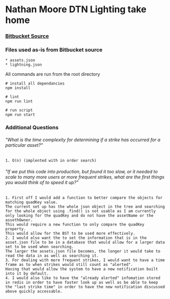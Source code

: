 # Nathan Moore DTN Lighting take home
 
### [Bitbucket Source](https://bitbucket.org/dtnse/lightning-alert/src/master/)

### Files used as-is from Bitbucket source
    * assets.json
    * lightning.json

All commands are run from the root directory
```
# install all dependancies
npm install

# lint
npm run lint

# run script
npm run start
```

### Additional Questions
###### "What is the time complexity for determining if a strike has occurred for a particular asset?"
    1. O(n) (implented with in order search)
###### "If we put this code into production, but found it too slow, or it needed to scale to many more users or more frequent strikes, what are the first things you would think of to speed it up?"
    1. First off I would add a function to better compare the objects for matching quadKey value. 
    The current set up has the whole json object in the tree and searching for the whole object using .find() is not usable as I am currently only looking for the quadKey and do not have the assetName or the assethOwner. 
    This would require a new function to only compare the quadKey property. 
    This would allow for the BST to be used more effectively. 
    2. I would also want the to set the information that is in the asset.json file to be in a database that would allow for a larger data set to be used when searching. 
    The larger the assets.json file becomes, the longer it would take to read the data in as well as searching it. 
    3. For dealing with more frequent strikes, I would want to have a time frame as to when strikes would still count as "alerted".
    Having that would allow the system to have a new notification built into it by default. 
    4. I would also like to have the "already alerted" infomation stored in redis in order to have faster look up as well as be able to keep the "last strike time" in order to have the new notification discussed above quickly accessable. 
        